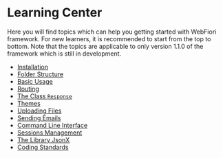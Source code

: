 # Learning Center

Here you will find topics which can help you getting started with WebFiori framework. For new learners, it is recommended to start from the top to bottom. Note that the topics are applicable to only version 1.1.0 of the framework which is still in development.

<meta name="description" content="A set of topics which helps in getting started with WebFiori Framework.">

* [Installation](learn/installation)
* [Folder Structure](learn/folder-structure)
* [Basic Usage](learn/basic-usage)
* [Routing](learn/routing)
* [The Class `Response`](learn/class-response)
* [Themes](learn/themes)
* [Uploading Files](learn/uploading-files)
* [Sending Emails](learn/sending-emails)
* [Command Line Interface](learn/command-line-interface)
* [Sessions Management](learn/sessions-management)
* [The Library JsonX](learn/jsonx)
* [Coding Standards](learn/coding-standards)
